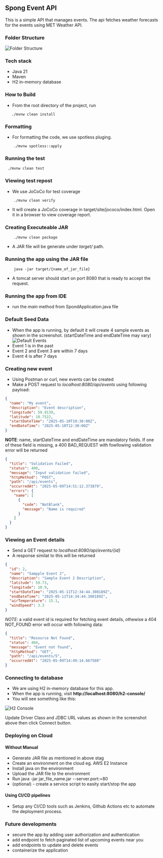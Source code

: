 ## Spong Event API

This is a simple API that manages events. The api fetches weather forecasts for the events using MET Weather API.

### Folder Structure

![Folder Structure](docs/folder-structure.png)

### Tech stack

- Java 21
- Maven
- H2 in-memory database

### How to Build

- From the root directory of the project, run

```shell
   ./mvnw clean install
```

### Formatting

- For formatting the code, we use spotless pluging.

```shell
    ./mvnw spotless::apply
```

### Running the test

```shell
 ./mvnw clean test
```

### Viewing test repost

- We use JoCoCo for test coverage

```shell
    ./mvnw clean verify
```

- It will create a JoCoCo coverage in target/site/jococo/index.html. Open it in a browser to view coverage report.

### Creating Executeable JAR

```shell
    ./mvnw clean package
```

- A JAR file will be generate under _target/_ path.

### Running the app using the JAR file

```shell
    java -jar target/{name_of_jar_file}
```

- A tomcat server should start on port 8080 that is ready to accept the request.

### Running the app from IDE

- run the _main_ method from SpondApplication.java file

### Default Seed Data

- When the app is running, by default it will create 4 sample events as shown in the screenshot. (startDateTime and endDateTime may vary)
  ![Default Events](docs/default-events.png)
- Event 1 is in the past
- Event 2 and Event 3 are within 7 days
- Event 4 is after 7 days

### Creating new event

- Using Postman or curl, new events can be created
- Make a POST request to _localhost:8080/api/events_ using following payload:

```json
{
  "name": "My event",
  "description": "Event description",
  "longitude": 59.9139,
  "latitude": 10.7522,
  "startDateTime": "2025-05-10T10:30:00Z",
  "endDateTime": "2025-05-10T12:30:00Z"
}
```

**NOTE**: name, startDateTime and endDateTime are mandatory fields. If one of these field is missing, a 400 BAD_REQUEST with fowllowing validation error will be returned

```json
{
  "title": "Validation Failed",
  "status": 400,
  "message": "Input validation failed",
  "httpMethod": "POST",
  "path": "/api/events",
  "occurredAt": "2025-05-09T14:51:12.373879",
  "errors": {
    "name": [
      {
        "code": "NotBlank",
        "message": "Name is required"
      }
    ]
  }
}
```

### Viewing an Event details

- Send a GET request to _localhost:8080/api/events/{id}_
- A response similat to this will be returned

```json
{
  "id": 2,
  "name": "Sampple Event 2",
  "description": "Sample Event 2 Description",
  "latitude": 59.73,
  "longitude": 10.9,
  "startDateTime": "2025-05-11T12:34:44.300189Z",
  "endDateTime": "2025-05-11T14:34:44.300189Z",
  "airTemperature": 15.1,
  "windSpeed": 3.3
}
```

_NOTE_: a valid event id is required for fetching event details, othewise a 404 NOT_FOUND error will occur with following data:

```json
{
  "title": "Resource Not Found",
  "status": 404,
  "message": "Event not found",
  "httpMethod": "GET",
  "path": "/api/events/5",
  "occurredAt": "2025-05-09T14:49:14.667508"
}
```

### Connecting to database

- We are using H2 in-memory database for this app.
- When the app is running, visit **http://localhost:8080/h2-console/**
- You will see something like this:

![H2 Console](docs/h2-console.png)

Update Driver Class and JDBC URL values as shown in the screenshot above then click Connect button.

### Deploying on Cloud

#### Without Manual

- Generate JAR file as mentioned in above stag
- Create an environment on the cloud eg. AWS E2 Instance
- Install java on the environment
- Upload the JAR file to the environment
- Run java -jar jar_file_name.jar --server.port:=80
- (optional) - create a service script to easity start/stop the app

#### Using CI/CD pipelines

- Setup any CI/CD tools such as Jenkins, Github Actions etc to automate the deployment process.

### Future developments

- secure the app by adding user authorization and authentication
- add endpoint to fetch paginated list of upcoming events near you
- add endpoints to update and delete events
- containerize the application
